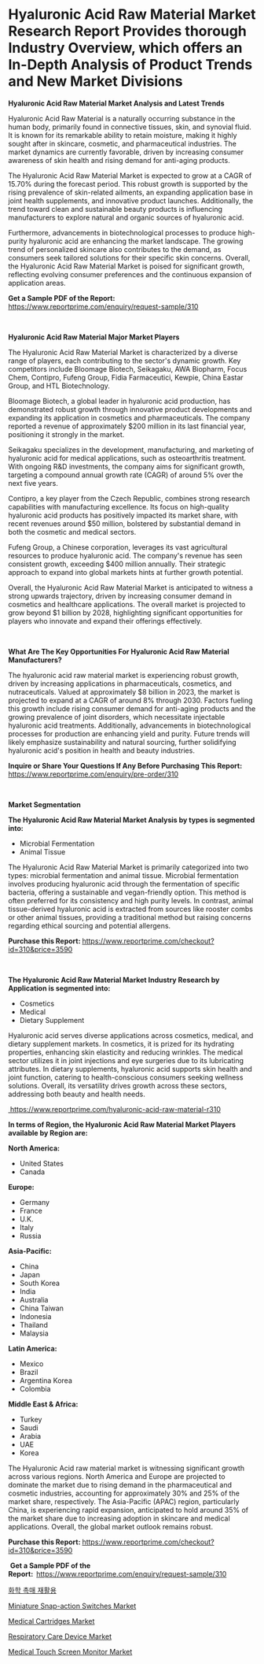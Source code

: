 <p><h1>Hyaluronic Acid Raw Material Market Research Report Provides thorough Industry Overview, which offers an In-Depth Analysis of Product Trends and New Market Divisions</h1></p><p><strong>Hyaluronic Acid Raw Material Market Analysis and Latest Trends</strong></p>
<p><p>Hyaluronic Acid Raw Material is a naturally occurring substance in the human body, primarily found in connective tissues, skin, and synovial fluid. It is known for its remarkable ability to retain moisture, making it highly sought after in skincare, cosmetic, and pharmaceutical industries. The market dynamics are currently favorable, driven by increasing consumer awareness of skin health and rising demand for anti-aging products.</p><p>The Hyaluronic Acid Raw Material Market is expected to grow at a CAGR of 15.70% during the forecast period. This robust growth is supported by the rising prevalence of skin-related ailments, an expanding application base in joint health supplements, and innovative product launches. Additionally, the trend toward clean and sustainable beauty products is influencing manufacturers to explore natural and organic sources of hyaluronic acid. </p><p>Furthermore, advancements in biotechnological processes to produce high-purity hyaluronic acid are enhancing the market landscape. The growing trend of personalized skincare also contributes to the demand, as consumers seek tailored solutions for their specific skin concerns. Overall, the Hyaluronic Acid Raw Material Market is poised for significant growth, reflecting evolving consumer preferences and the continuous expansion of application areas.</p></p>
<p><strong>Get a Sample PDF of the Report:&nbsp;</strong> <a href="https://www.reportprime.com/enquiry/request-sample/310">https://www.reportprime.com/enquiry/request-sample/310</a></p>
<p>&nbsp;</p>
<p><strong>Hyaluronic Acid Raw Material Major Market Players</strong></p>
<p><p>The Hyaluronic Acid Raw Material Market is characterized by a diverse range of players, each contributing to the sector's dynamic growth. Key competitors include Bloomage Biotech, Seikagaku, AWA Biopharm, Focus Chem, Contipro, Fufeng Group, Fidia Farmaceutici, Kewpie, China Eastar Group, and HTL Biotechnology.</p><p>Bloomage Biotech, a global leader in hyaluronic acid production, has demonstrated robust growth through innovative product developments and expanding its application in cosmetics and pharmaceuticals. The company reported a revenue of approximately $200 million in its last financial year, positioning it strongly in the market.</p><p>Seikagaku specializes in the development, manufacturing, and marketing of hyaluronic acid for medical applications, such as osteoarthritis treatment. With ongoing R&D investments, the company aims for significant growth, targeting a compound annual growth rate (CAGR) of around 5% over the next five years.</p><p>Contipro, a key player from the Czech Republic, combines strong research capabilities with manufacturing excellence. Its focus on high-quality hyaluronic acid products has positively impacted its market share, with recent revenues around $50 million, bolstered by substantial demand in both the cosmetic and medical sectors.</p><p>Fufeng Group, a Chinese corporation, leverages its vast agricultural resources to produce hyaluronic acid. The company's revenue has seen consistent growth, exceeding $400 million annually. Their strategic approach to expand into global markets hints at further growth potential.</p><p>Overall, the Hyaluronic Acid Raw Material Market is anticipated to witness a strong upwards trajectory, driven by increasing consumer demand in cosmetics and healthcare applications. The overall market is projected to grow beyond $1 billion by 2028, highlighting significant opportunities for players who innovate and expand their offerings effectively.</p></p>
<p>&nbsp;</p>
<p><strong>What Are The Key Opportunities For Hyaluronic Acid Raw Material Manufacturers?</strong></p>
<p><p>The hyaluronic acid raw material market is experiencing robust growth, driven by increasing applications in pharmaceuticals, cosmetics, and nutraceuticals. Valued at approximately $8 billion in 2023, the market is projected to expand at a CAGR of around 8% through 2030. Factors fueling this growth include rising consumer demand for anti-aging products and the growing prevalence of joint disorders, which necessitate injectable hyaluronic acid treatments. Additionally, advancements in biotechnological processes for production are enhancing yield and purity. Future trends will likely emphasize sustainability and natural sourcing, further solidifying hyaluronic acid's position in health and beauty industries.</p></p>
<p><strong>Inquire or Share Your Questions If Any Before Purchasing This Report:</strong> <a href="https://www.reportprime.com/enquiry/pre-order/310">https://www.reportprime.com/enquiry/pre-order/310</a></p>
<p>&nbsp;</p>
<p><strong>Market Segmentation</strong></p>
<p><strong>The Hyaluronic Acid Raw Material Market Analysis by types is segmented into:</strong></p>
<p><ul><li>Microbial Fermentation</li><li>Animal Tissue</li></ul></p>
<p><p>The Hyaluronic Acid Raw Material Market is primarily categorized into two types: microbial fermentation and animal tissue. Microbial fermentation involves producing hyaluronic acid through the fermentation of specific bacteria, offering a sustainable and vegan-friendly option. This method is often preferred for its consistency and high purity levels. In contrast, animal tissue-derived hyaluronic acid is extracted from sources like rooster combs or other animal tissues, providing a traditional method but raising concerns regarding ethical sourcing and potential allergens.</p></p>
<p><strong>Purchase this Report:&nbsp;</strong><a href="https://www.reportprime.com/checkout?id=310&price=3590">https://www.reportprime.com/checkout?id=310&price=3590</a></p>
<p>&nbsp;</p>
<p><strong>The Hyaluronic Acid Raw Material Market Industry Research by Application is segmented into:</strong></p>
<p><ul><li>Cosmetics</li><li>Medical</li><li>Dietary Supplement</li></ul></p>
<p><p>Hyaluronic acid serves diverse applications across cosmetics, medical, and dietary supplement markets. In cosmetics, it is prized for its hydrating properties, enhancing skin elasticity and reducing wrinkles. The medical sector utilizes it in joint injections and eye surgeries due to its lubricating attributes. In dietary supplements, hyaluronic acid supports skin health and joint function, catering to health-conscious consumers seeking wellness solutions. Overall, its versatility drives growth across these sectors, addressing both beauty and health needs.</p></p>
<p><a href="https://www.reportprime.com/hyaluronic-acid-raw-material-r310">&nbsp;https://www.reportprime.com/hyaluronic-acid-raw-material-r310</a></p>
<p><strong>In terms of Region, the Hyaluronic Acid Raw Material Market Players available by Region are:</strong></p>
<p>
    <p> <strong> North America: </strong>
        <ul>
            <li>United States</li>
            <li>Canada</li>
        </ul>
        </p> 
    <p> <strong> Europe: </strong>
        <ul>
            <li>Germany</li>
            <li>France</li>
            <li>U.K.</li>
            <li>Italy</li>
            <li>Russia</li>
        </ul>
        </p> 
    <p> <strong> Asia-Pacific: </strong>
        <ul>
            <li>China</li>
            <li>Japan</li>
            <li>South Korea</li>
            <li>India</li>
            <li>Australia</li>
            <li>China Taiwan</li>
            <li>Indonesia</li>
            <li>Thailand</li>
            <li>Malaysia</li>
        </ul>
        </p> 
    <p> <strong> Latin America: </strong>
        <ul>
            <li>Mexico</li>
            <li>Brazil</li>
            <li>Argentina Korea</li>
            <li>Colombia</li>
        </ul>
        </p> 
    <p> <strong> Middle East & Africa: </strong>
        <ul>
            <li>Turkey</li>
            <li>Saudi</li>
            <li>Arabia</li>
            <li>UAE</li>
            <li>Korea</li>
        </ul>
    </p>
    </p>
<p><p>The Hyaluronic Acid raw material market is witnessing significant growth across various regions. North America and Europe are projected to dominate the market due to rising demand in the pharmaceutical and cosmetic industries, accounting for approximately 30% and 25% of the market share, respectively. The Asia-Pacific (APAC) region, particularly China, is experiencing rapid expansion, anticipated to hold around 35% of the market share due to increasing adoption in skincare and medical applications. Overall, the global market outlook remains robust.</p></p>
<p><strong>Purchase this Report: </strong><a href="https://www.reportprime.com/checkout?id=310&price=3590">https://www.reportprime.com/checkout?id=310&price=3590</a></p>
<p>&nbsp;<strong>Get a Sample PDF of the Report:&nbsp;&nbsp;</strong><a href="https://www.reportprime.com/enquiry/request-sample/310">https://www.reportprime.com/enquiry/request-sample/310</a></p>
<p><strong></strong></p>
<p><p><a href="https://medium.com/@luigispence46/%ED%99%94%ED%95%99-%EC%B4%89%EB%A7%A4-%EC%9E%AC%ED%99%9C%EC%9A%A9-%EC%82%B0%EC%97%85-%EB%B6%84%EC%84%9D-%EB%B3%B4%EA%B3%A0%EC%84%9C-2024%EB%85%84%EB%B6%80%ED%84%B0-2031%EB%85%84%EA%B9%8C%EC%A7%80-%EC%98%88%EC%83%81%EB%90%98%EB%8A%94-%EC%95%A0%ED%94%8C%EB%A6%AC%EC%BC%80%EC%9D%B4%EC%85%98-%EC%9C%A0%ED%98%95-%EB%B0%8F-%EC%A7%80%EC%97%AD%EB%B3%84%EB%A1%9C-cagr-6-1-%EB%A1%9C-%EC%84%B1%EC%9E%A5%ED%95%98%EB%8A%94-%EC%8B%9C%EC%9E%A5-%EA%B7%9C%EB%AA%A8-642da68089e9">화학 촉매 재활용</a></p><p><a href="https://issuu.com/reportprime-2/docs/miniature-snap-action-switches-mark_5d8ce01d08d417">Miniature Snap-action Switches Market</a></p><p><a href="https://www.linkedin.com/pulse/medical-cartridges-market-research-report-exploring-size-frwte?trackingId=FNaPGRjMTueJ7gCRbha8DA%3D%3D">Medical Cartridges Market</a></p><p><a href="https://medium.com/@luke.wilson7856/the-market-study-covers-the-respiratory-care-device-market-across-various-segments-aec8345734f5">Respiratory Care Device Market</a></p><p><a href="https://www.linkedin.com/pulse/how-regions-adapting-medical-touch-screen-monitor-market-visje?trackingId=QnQGkeQ8ShKJhKjTUlaAlg%3D%3D">Medical Touch Screen Monitor Market</a></p></p>
